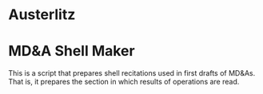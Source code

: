 # Austerlitz

# MD&A Shell Maker
This is a script that prepares shell recitations used in first drafts of MD&As. That is, it prepares the section in which results of operations are read. 
